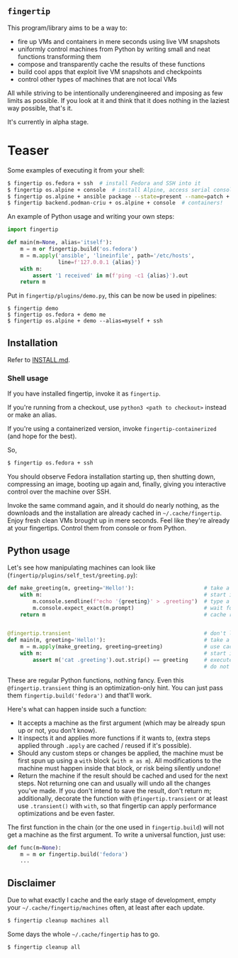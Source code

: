 `fingertip`
-----------

This program/library aims to be a way to:

* fire up VMs and containers in mere seconds using live VM snapshots
* uniformly control machines from Python by writing small and neat functions
  transforming them
* compose and transparently cache the results of these functions
* build cool apps that exploit live VM snapshots and checkpoints
* control other types of machines that are not local VMs

All while striving to be intentionally underengineered
and imposing as few limits as possible.
If you look at it and think that it does nothing in the laziest way possible,
that's it.

It's currently in alpha stage.

# Teaser

Some examples of executing it from your shell:

``` bash
$ fingertip os.fedora + ssh  # install Fedora and SSH into it
$ fingertip os.alpine + console  # install Alpine, access serial console
$ fingertip os.alpine + ansible package --state=present --name=patch + ssh
$ fingertip backend.podman-criu + os.alpine + console  # containers!
```

An example of Python usage and writing your own steps:

``` python
import fingertip

def main(m=None, alias='itself'):
    m = m or fingertip.build('os.fedora')
    m = m.apply('ansible', 'lineinfile', path='/etc/hosts',
                line=f'127.0.0.1 {alias}')
    with m:
        assert '1 received' in m(f'ping -c1 {alias}').out
    return m
```

Put in `fingertip/plugins/demo.py`,
this can be now be used in pipelines:
```
$ fingertip demo
$ fingertip os.fedora + demo me
$ fingertip os.alpine + demo --alias=myself + ssh
```

## Installation

Refer to [INSTALL.md](INSTALL.md).


### Shell usage

If you have installed fingertip, invoke it as `fingertip`.

If you're running from a checkout, use `python3 <path to checkout>` instead
or make an alias.

If you're using a containerized version, invoke `fingertip-containerized`
(and hope for the best).

So,

``` bash
$ fingertip os.fedora + ssh
```

You should observe Fedora installation starting up, then shutting down,
compressing an image, booting up again and, finally,
giving you interactive control over the machine over SSH.

Invoke the same command again, and it should do nearly nothing, as
the downloads and the installation are already cached
in `~/.cache/fingertip`.
Enjoy fresh clean VMs brought up in mere seconds.
Feel like they're already at your fingertips.
Control them from console or from Python.


## Python usage

Let's see how manipulating machines can look like
(`fingertip/plugins/self_test/greeting.py`):

``` python
def make_greeting(m, greeting='Hello!'):                      # take a machine
    with m:                                                   # start if needed
        m.console.sendline(f"echo '{greeting}' > .greeting")  # type a command
        m.console.expect_exact(m.prompt)                      # wait for prompt
    return m                                                  # cache result


@fingertip.transient                                          # don't lock/save
def main(m, greeting='Hello!'):                               # take a machine
    m = m.apply(make_greeting, greeting=greeting)             # use cached step
    with m:                                                   # start if needed
        assert m('cat .greeting').out.strip() == greeting     # execute command
                                                              # do not save
```


These are regular Python functions, nothing fancy.
Even this `@fingertip.transient` thing is an optimization-only hint.
You can just pass them `fingertip.build('fedora')` and that'll work.

Here's what can happen inside such a function:

* It accepts a machine as the first argument
  (which may be already spun up or not, you don't know).
* It inspects it and applies more functions if it wants to,
  (extra steps applied through `.apply` are cached / reused if it's possible).
* Should any custom steps or changes be applied,
  the machine must be first spun up using a `with` block (`with m as m`).
  All modifications to the machine must happen inside that block,
  or risk being silently undone!
* Return the machine if the result should be cached and used for the next steps.
  Not returning one can and usually will undo all the changes you've made.
  If you don't intend to save the result, don't return m;
  additionally, decorate the function with `@fingertip.transient`
  or at least use `.transient()` with `with`,
  so that fingertip can apply performance optimizations and be even faster.

The first function in the chain (or the one used in `fingertip.build`)
will not get a machine as the first argument.
To write a universal function, just use:
``` python
def func(m=None):
    m = m or fingertip.build('fedora')
    ...
```


## Disclaimer

Due to what exactly I cache and the early stage of development,
empty your `~/.cache/fingertip/machines` often, at least after each update.

``` bash
$ fingertip cleanup machines all
```

Some days the whole `~/.cache/fingertip` has to go.

``` bash
$ fingertip cleanup all
```
